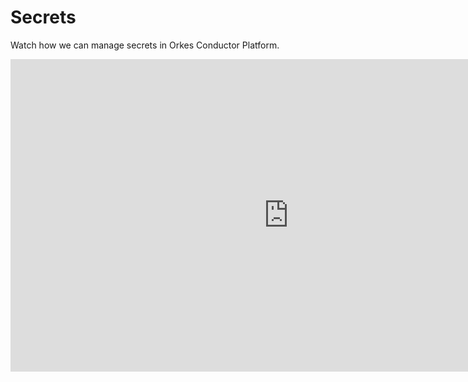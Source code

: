 # Secrets

Watch how we can manage secrets in Orkes Conductor Platform.

<center><iframe width="890" height="500" src="https://www.youtube.com/embed/kw5qUUaxj_w?si=zRjSe0ENlwx7yiy5" title="YouTube video player" frameborder="0" allow="accelerometer; autoplay; clipboard-write; encrypted-media; gyroscope; picture-in-picture; web-share" allowfullscreen="allowfullscreen"
mozallowfullscreen="mozallowfullscreen"
msallowfullscreen="msallowfullscreen"
oallowfullscreen="oallowfullscreen"
webkitallowfullscreen="webkitallowfullscreen"></iframe></center>
